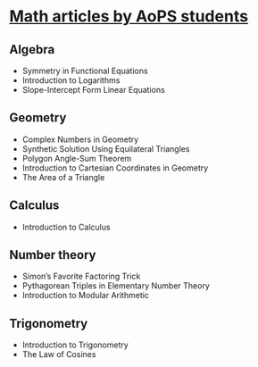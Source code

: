 # [Math articles by AoPS students](https://studymath.github.io)

## Algebra
* Symmetry in Functional Equations
* Introduction to Logarithms
* Slope-Intercept Form Linear Equations

## Geometry
* Complex Numbers in Geometry
* Synthetic Solution Using Equilateral Triangles
* Polygon Angle-Sum Theorem
* Introduction to Cartesian Coordinates in Geometry
* The Area of a Triangle

## Calculus
* Introduction to Calculus

## Number theory
* Simon’s Favorite Factoring Trick
* Pythagorean Triples in Elementary Number Theory
* Introduction to Modular Arithmetic

## Trigonometry
* Introduction to Trigonometry
* The Law of Cosines
